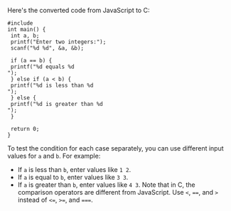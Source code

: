 Here's the converted code from JavaScript to C:
```
#include 
int main() {
 int a, b;
 printf("Enter two integers:");
 scanf("%d %d", &a, &b);
 
 if (a == b) {
 printf("%d equals %d
");
 } else if (a < b) {
 printf("%d is less than %d
");
 } else {
 printf("%d is greater than %d
");
 }
 
 return 0;
}
```
To test the condition for each case separately, you can use different input values for `a` and `b`. For example:
- If `a` is less than `b`, enter values like `1 2`.
- If `a` is equal to `b`, enter values like `3 3`.
- If `a` is greater than `b`, enter values like `4 3`.
Note that in C, the comparison operators are different from JavaScript. Use `<`, `==`, and `>` instead of `<=`, `>=`, and `===`.

